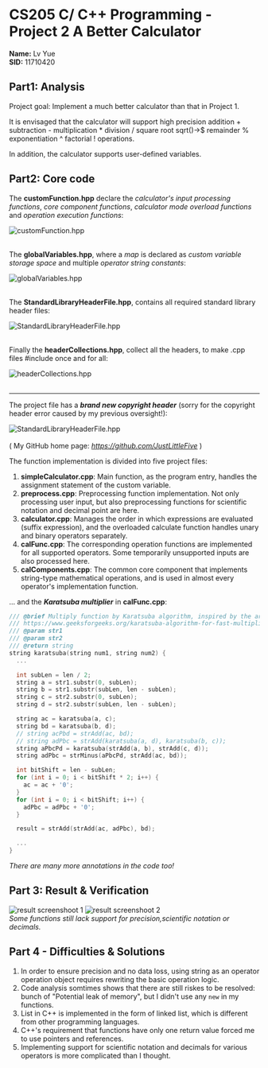 # CS205 C/ C++ Programming - Project 2 A Better Calculator
**Name:** Lv Yue  
**SID:** 11710420

## Part1: Analysis  
Project goal: Implement a much better calculator than that in Project 1.   
  
It is envisaged that the calculator will support high precision addition + subtraction - multiplication * division / square root sqrt()->$ remainder % exponentiation ^ factorial ! operations.  
  
In addition, the calculator supports user-defined variables.

## Part2: Core code
The **customFunction.hpp** declare the *calculator's input processing functions*, *core component functions*, *calculator mode overload functions* and *operation execution functions*:  

![customFunction.hpp](image/1.JPG "customFunction.hpp")  
<br>

The **globalVariables.hpp**, where a *map* is declared as *custom variable storage space* and multiple *operator string constants*:  

![globalVariables.hpp](image/2.JPG "globalVariables.hpp")  
<br>

The **StandardLibraryHeaderFile.hpp**, contains all required standard library header files:  

![StandardLibraryHeaderFile.hpp](image/3.JPG  "StandardLibraryHeaderFile.hpp")  
<br>

Finally the **headerCollections.hpp**, collect all the headers, to make .cpp files #include once and for all:  

![headerCollections.hpp](image/4.JPG  "headerCollections.hpp")  
<br>

-----
The project file has a ***brand new copyright header*** (sorry for the copyright header error caused by my previous oversight!):

![StandardLibraryHeaderFile.hpp](image/5.JPG  "StandardLibraryHeaderFile.hpp")  
<br>
( My GitHub home page: *https://github.com/JustLittleFive* )  

The function implementation is divided into five project files:  
1. **simpleCalculator.cpp**: Main function, as the program entry, handles the assignment statement of the custom variable.  
2. **preprocess.cpp**: Preprocessing function implementation. Not only processing user input, but also preprocessing functions for scientific notation and decimal point are here.  
3. **calculator.cpp**: Manages the order in which expressions are evaluated (suffix expression), and the overloaded calculate function handles unary and binary operators separately.  
4. **calFunc.cpp**: The corresponding operation functions are implemented for all supported operators. Some temporarily unsupported inputs are also processed here.  
5. **calComponents.cpp**: The common core component that implements string-type mathematical operations, and is used in almost every operator's implementation function.  


... and the ***Karatsuba multiplier*** in **calFunc.cpp**: 
```C++
/// @brief Multiply function by Karatsuba algorithm, inspired by the article
/// https://www.geeksforgeeks.org/karatsuba-algorithm-for-fast-multiplication-using-divide-and-conquer-algorithm/
/// @param str1
/// @param str2
/// @return string
string karatsuba(string num1, string num2) {
  ...

  int subLen = len / 2;
  string a = str1.substr(0, subLen);
  string b = str1.substr(subLen, len - subLen);
  string c = str2.substr(0, subLen);
  string d = str2.substr(subLen, len - subLen);

  string ac = karatsuba(a, c);
  string bd = karatsuba(b, d);
  // string acPbd = strAdd(ac, bd);
  // string adPbc = strAdd(karatsuba(a, d), karatsuba(b, c));
  string aPbcPd = karatsuba(strAdd(a, b), strAdd(c, d));
  string adPbc = strMinus(aPbcPd, strAdd(ac, bd));

  int bitShift = len - subLen;
  for (int i = 0; i < bitShift * 2; i++) {
    ac = ac + '0';
  }
  for (int i = 0; i < bitShift; i++) {
    adPbc = adPbc + '0';
  }

  result = strAdd(strAdd(ac, adPbc), bd);

  ...
}
```

*There are many more annotations in the code too!*  


## Part 3: Result & Verification
![result screenshoot 1](image/re1.JPG "oh sh*t")
![result screenshoot 2](image/re2.JPG "not good")
<br>
*Some functions still lack support for precision,scientific notation or decimals.*  

## Part 4 - Difficulties & Solutions
1. In order to ensure precision and no data loss, using string as an operator operation object requires rewriting the basic operation logic.  
2. Code analysis somtimes shows that there are still riskes to be resolved: bunch of "Potential leak of memory", but I didn't use any ```new``` in my functions.  
3. List in C++ is implemented in the form of linked list, which is different from other programming languages.  
4. C++'s requirement that functions have only one return value forced me to use pointers and references.  
5. Implementing support for scientific notation and decimals for various operators is more complicated than I thought.  